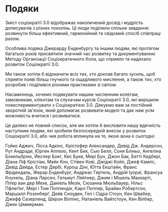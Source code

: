 # Подяки

Зміст соціократії 3.0 відображає накопичений досвід і мудрість дописувачів з різних поколінь. Ці люди поділили спільне завдання: розвинути більш ефективний, гармонійний та свідомий спосіб співпраці разом.

Особлива подяка Джерарду Енденбургу та іншим людям, які протягом багатьох років присвятили значний час розвитку та документуванню Методу Організації Соціократичного Кола, що сприяло та надихало розвиток Соціократії 3.0.

Ми також хотіли б відзначити всіх тих, хто доклав багато зусиль, щоб сприяти появі більш гнучкого та ощадливого мислення, а також тих, хто розробив і поділився різними практиками зі світом.

Насамкінець, хочемо подякувати нашим численним колегам, замовникам, клієнтам та слухачам курсів Соціократії 3.0, які вирішили поекспериментувати з Соціократією 3.0. Дякуємо вам за постійний зворотній зв'язок, який допомагає розвивати моделі та дає нам усім можливість вчитися і розвиватися.

Це далеко не повний список, але ми хотіли б висловити нашу вдячність наступним людям, які зробили безпосередній внесок у розвиток Соціократії 3.0, або чия робота вплинула на те, якою вона є сьогодні:

Гойко Аджич, Лісса Адкінс, Крістофер Александер, Девід Дж. Андерсон, Рут Андраде, Юрген Аппело, Кент Бек, Сью Белл, Соня Бліньо, Ангеліна Бокельбрінк, Йеспер Боег, Кес Буке, Мері Бун, Джон Бак, Бетті Кедбері, Діана Ліф Крістіан, Майк Кон, Стівен Кові, Джіджі Койл, Джеф Кампс, Девід Дейда, Естер Дербі, Курош Діні, Ютта Екштайн, Франс Фрідендаль, Жерар Енденбург, Андреас Гертель, Андрій Іуораї, Франсуа Кнухель, Діана Ларсен, Гельмут Ляйтнер, Джим і Мішель Маккарті, Пітер ван дер Мехе, Даніель Мезік, Сюзанна Мюльбауер, Нільс Пфлеґінг, Мері і Том Поппендік, Карл Поппер, Брайан Робертсон, Маршалл Розенберґ, Дейв Сноуден, Гел і Сідра Стоун, Кен Швабер, Джефф Сазерленд, Шерон Віллінс, Натаніель Вайтстоун, Кен Вілбер, Джек Ціммерман.